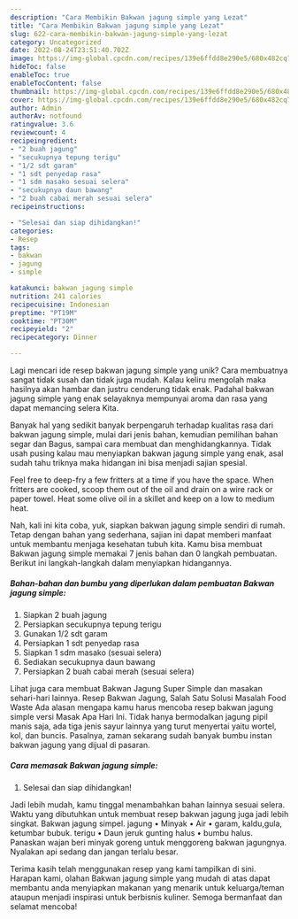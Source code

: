 ```yaml
---
description: "Cara Membikin Bakwan jagung simple yang Lezat"
title: "Cara Membikin Bakwan jagung simple yang Lezat"
slug: 622-cara-membikin-bakwan-jagung-simple-yang-lezat
category: Uncategorized
date: 2022-08-24T23:51:40.702Z
image: https://img-global.cpcdn.com/recipes/139e6ffdd8e290e5/680x482cq70/bakwan-jagung-simple-foto-resep-utama.jpg
hideToc: false
enableToc: true
enableTocContent: false
thumbnail: https://img-global.cpcdn.com/recipes/139e6ffdd8e290e5/680x482cq70/bakwan-jagung-simple-foto-resep-utama.jpg
cover: https://img-global.cpcdn.com/recipes/139e6ffdd8e290e5/680x482cq70/bakwan-jagung-simple-foto-resep-utama.jpg
author: Admin
authorAv: notfound
ratingvalue: 3.6
reviewcount: 4
recipeingredient:
- "2 buah jagung"
- "secukupnya tepung terigu"
- "1/2 sdt garam"
- "1 sdt penyedap rasa"
- "1 sdm masako sesuai selera"
- "secukupnya daun bawang"
- "2 buah cabai merah sesuai selera"
recipeinstructions:

- "Selesai dan siap dihidangkan!"
categories:
- Resep
tags:
- bakwan
- jagung
- simple

katakunci: bakwan jagung simple 
nutrition: 241 calories
recipecuisine: Indonesian
preptime: "PT19M"
cooktime: "PT30M"
recipeyield: "2"
recipecategory: Dinner

---
```





Lagi mencari ide resep bakwan jagung simple yang unik? Cara membuatnya sangat tidak susah dan tidak juga mudah. Kalau keliru mengolah maka hasilnya akan hambar dan justru cenderung tidak enak. Padahal bakwan jagung simple yang enak selayaknya mempunyai aroma dan rasa yang dapat memancing selera Kita.





Banyak hal yang sedikit banyak berpengaruh terhadap kualitas rasa dari bakwan jagung simple, mulai dari jenis bahan, kemudian pemilihan bahan segar dan Bagus, sampai cara membuat dan menghidangkannya. Tidak usah pusing kalau mau menyiapkan bakwan jagung simple yang enak,      asal sudah tahu triknya maka hidangan ini bisa menjadi sajian spesial.














Feel free to deep-fry a few fritters at a time if you have the space. When fritters are cooked, scoop them out of the oil and drain on a wire rack or paper towel. Heat some olive oil in a skillet and keep on a low to medium heat.






Nah, kali ini kita coba, yuk, siapkan bakwan jagung simple sendiri di rumah. Tetap dengan bahan yang sederhana, sajian ini dapat memberi manfaat untuk membantu menjaga kesehatan tubuh kita. Kamu bisa membuat Bakwan jagung simple memakai 7 jenis bahan dan 0 langkah pembuatan. Berikut ini langkah-langkah dalam menyiapkan hidangannya.

<!--inarticleads1-->

##### Bahan-bahan dan bumbu yang diperlukan dalam pembuatan Bakwan jagung simple:

1. Siapkan 2 buah jagung
1. Persiapkan secukupnya tepung terigu
1. Gunakan 1/2 sdt garam
1. Persiapkan 1 sdt penyedap rasa
1. Siapkan 1 sdm masako (sesuai selera)
1. Sediakan secukupnya daun bawang
1. Persiapkan 2 buah cabai merah (sesuai selera)


Lihat juga cara membuat Bakwan Jagung Super Simple dan masakan sehari-hari lainnya. Resep Bakwan Jagung, Salah Satu Solusi Masalah Food Waste Ada alasan mengapa kamu harus mencoba resep bakwan jagung simple versi Masak Apa Hari Ini. Tidak hanya bermodalkan jagung pipil manis saja, ada tiga jenis sayur lainnya yang turut menyertai yaitu wortel, kol, dan buncis. Pasalnya, zaman sekarang sudah banyak bumbu instan bakwan jagung yang dijual di pasaran. 

<!--inarticleads2-->

##### Cara memasak Bakwan jagung simple:


1. Selesai dan siap dihidangkan!

Jadi lebih mudah, kamu tinggal menambahkan bahan lainnya sesuai selera. Waktu yang dibutuhkan untuk membuat resep bakwan jagung juga jadi lebih singkat. Bakwan jagung simpel. jagung • Minyak • Air • garam, kaldu,gula, ketumbar bubuk. terigu • Daun jeruk gunting halus • bumbu halus. Panaskan wajan beri minyak goreng untuk menggoreng bakwan jagungnya. Nyalakan api sedang dan jangan terlalu besar. 

Terima kasih telah menggunakan resep yang kami tampilkan di sini. Harapan kami, olahan Bakwan jagung simple yang mudah di atas dapat membantu anda menyiapkan makanan yang menarik untuk keluarga/teman ataupun menjadi inspirasi untuk berbisnis kuliner. Semoga bermanfaat dan selamat mencoba!
